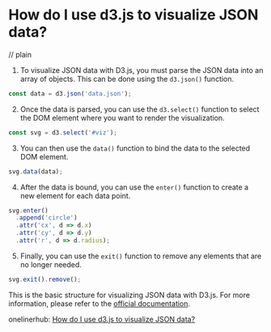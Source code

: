 # How do I use d3.js to visualize JSON data?
// plain

1. To visualize JSON data with D3.js, you must parse the JSON data into an array of objects. This can be done using the `d3.json()` function.

```javascript
const data = d3.json('data.json');
```

2. Once the data is parsed, you can use the `d3.select()` function to select the DOM element where you want to render the visualization.

```javascript
const svg = d3.select('#viz');
```

3. You can then use the `data()` function to bind the data to the selected DOM element.

```javascript
svg.data(data);
```

4. After the data is bound, you can use the `enter()` function to create a new element for each data point.

```javascript
svg.enter()
  .append('circle')
  .attr('cx', d => d.x)
  .attr('cy', d => d.y)
  .attr('r', d => d.radius);
```

5. Finally, you can use the `exit()` function to remove any elements that are no longer needed.

```javascript
svg.exit().remove();
```

This is the basic structure for visualizing JSON data with D3.js. For more information, please refer to the [official documentation](https://github.com/d3/d3/wiki/Tutorials).

onelinerhub: [How do I use d3.js to visualize JSON data?](https://onelinerhub.com/javascript-d3/how-do-i-use-d--js-to-visualize-json-data)